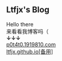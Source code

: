 ## Ltfjx's Blog
Hello there  
来看看我博客吗（  
**↓↓↓**  
[p0t4t0.1919810.com](https://p0t4t0.1919810.com)  
[ltfjx.github.io[备用]](https://ltfjx.github.io)